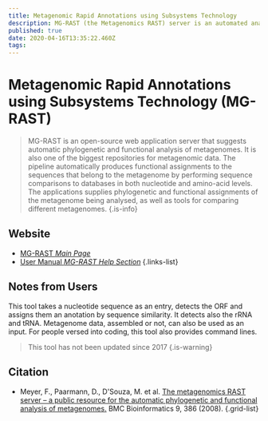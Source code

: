 ```yaml
---
title: Metagenomic Rapid Annotations using Subsystems Technology
description: MG-RAST (the Metagenomics RAST) server is an automated analysis platform for metagenomes providing quantitative insights into microbial populations based on sequence data. 
published: true
date: 2020-04-16T13:35:22.460Z
tags: 
---
```


# Metagenomic Rapid Annotations using Subsystems Technology (MG-RAST)

> MG-RAST is an open-source web application server that suggests automatic phylogenetic and functional analysis of metagenomes. It is also one of the biggest repositories for metagenomic data.  The pipeline automatically produces functional assignments to the sequences that belong to the metagenome by performing sequence comparisons to databases in both nucleotide and amino-acid levels. The applications supplies phylogenetic and functional assignments of the metagenome being analysed, as well as tools for comparing different metagenomes. 
{.is-info}

## Website

- [MG-RAST *Main Page*](http://metagenomics.anl.gov/)
- [User Manual *MG-RAST Help Section*](https://help.mg-rast.org/user_manual.html)
{.links-list}

## Notes from Users
This tool takes a nucleotide sequence as an entry, detects the ORF and assigns them an anotation by sequence similarity. It detects also the rRNA and tRNA. Metagenome data, assembled or not, can also be used as an input.
For people versed into coding, this tool also provides command lines.
> This tool has not been updated since 2017
{.is-warning}


## Citation

- Meyer, F., Paarmann, D., D'Souza, M. et al. [The metagenomics RAST server – a public resource for the automatic phylogenetic and functional analysis of metagenomes.](https://bmcbioinformatics.biomedcentral.com/articles/10.1186/1471-2105-9-386) BMC Bioinformatics 9, 386 (2008). 
{.grid-list}